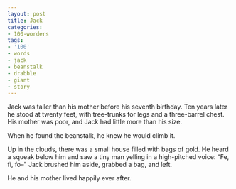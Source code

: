 ```yaml
---
layout: post
title: Jack
categories:
- 100-worders
tags:
- '100'
- words
- jack
- beanstalk
- drabble
- giant
- story
---
```

Jack was taller than his mother before his seventh birthday. Ten years later he stood at twenty feet, with tree-trunks for legs and a three-barrel chest. His mother was poor, and Jack had little more than his size. 

When he found the beanstalk, he knew he would climb it.

Up in the clouds, there was a small house filled with bags of gold. He heard a squeak below him and saw a tiny man yelling in a high-pitched voice: “Fe, fi, fo–" Jack brushed him aside, grabbed a bag, and left.

He and his mother lived happily ever after. 

